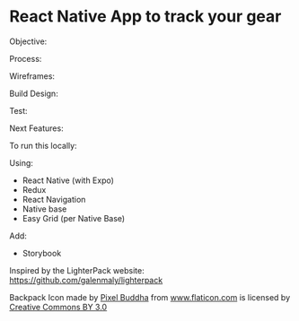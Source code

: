 # React Native App to track your gear

Objective:

Process:

Wireframes:

Build Design:

Test:

Next Features:

To run this locally:

Using:
- React Native (with Expo)
- Redux
- React Navigation
- Native base
- Easy Grid (per Native Base)

Add:
- Storybook



Inspired by the LighterPack website: https://github.com/galenmaly/lighterpack

Backpack Icon made by <a href="https://www.flaticon.com/authors/pixel-buddha">Pixel Buddha</a> from <a href="https://www.flaticon.com/">www.flaticon.com</a> is licensed by <a href="http://creativecommons.org/licenses/by/3.0/">Creative Commons BY 3.0</a>
